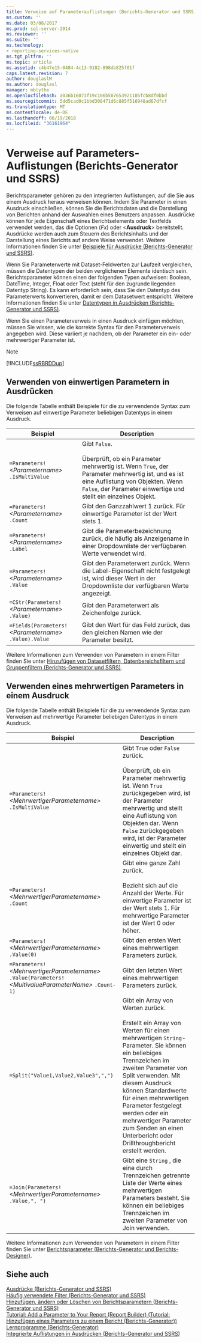 ```yaml
---
title: Verweise auf Parameterauflistungen (Berichts-Generator und SSRS) | Microsoft-Dokumentation
ms.custom: ''
ms.date: 03/08/2017
ms.prod: sql-server-2014
ms.reviewer: ''
ms.suite: ''
ms.technology:
- reporting-services-native
ms.tgt_pltfrm: ''
ms.topic: article
ms.assetid: c4b47e15-0484-4c13-9182-898db825f01f
caps.latest.revision: 7
author: douglaslM
ms.author: douglasl
manager: mblythe
ms.openlocfilehash: a036b16073f19c106b507653921185fcb8df0bbd
ms.sourcegitcommit: 5dd5cad0c1bbd308471d6c885f516948ad67dfcf
ms.translationtype: MT
ms.contentlocale: de-DE
ms.lasthandoff: 06/19/2018
ms.locfileid: "36161964"
---
```

# <a name="parameters-collection-references-report-builder-and-ssrs"></a>Verweise auf Parameters-Auflistungen (Berichts-Generator und SSRS)
  Berichtsparameter gehören zu den integrierten Auflistungen, auf die Sie aus einem Ausdruck heraus verweisen können. Indem Sie Parameter in einen Ausdruck einschließen, können Sie die Berichtsdaten und die Darstellung von Berichten anhand der Auswahlen eines Benutzers anpassen. Ausdrücke können für jede Eigenschaft eines Berichtselements oder Textfelds verwendet werden, das die Optionen (*Fx*) oder \<**Ausdruck**> bereitstellt. Ausdrücke werden auch zum Steuern des Berichtsinhalts und der Darstellung eines Berichts auf andere Weise verwendet. Weitere Informationen finden Sie unter [Beispiele für Ausdrücke (Berichts-Generator und SSRS)](expression-examples-report-builder-and-ssrs.md).  
  
 Wenn Sie Parameterwerte mit Dataset-Feldwerten zur Laufzeit vergleichen, müssen die Datentypen der beiden verglichenen Elemente identisch sein. Berichtsparameter können einen der folgenden Typen aufweisen: Boolean, DateTime, Integer, Float oder Text (steht für den zugrunde liegenden Datentyp String). Es kann erforderlich sein, dass Sie den Datentyp des Parameterwerts konvertieren, damit er dem Datasetwert entspricht. Weitere Informationen finden Sie unter [Datentypen in Ausdrücken &#40;Berichts-Generator und SSRS&#41;](expressions-report-builder-and-ssrs.md).  
  
 Wenn Sie einen Parameterverweis in einen Ausdruck einfügen möchten, müssen Sie wissen, wie die korrekte Syntax für den Parameterverweis angegeben wird. Diese variiert je nachdem, ob der Parameter ein ein- oder mehrwertiger Parameter ist.  
  
> [!NOTE]  
>  [!INCLUDE[ssRBRDDup](../../includes/ssrbrddup-md.md)]  
  
##  <a name="Single"></a> Verwenden von einwertigen Parametern in Ausdrücken  
 Die folgende Tabelle enthält Beispiele für die zu verwendende Syntax zum Verweisen auf einwertige Parameter beliebigen Datentyps in einem Ausdruck.  
  
|Beispiel|Description|  
|-------------|-----------------|  
|`=Parameters!` *\<Parametername>* `.IsMultiValue`|Gibt `False`.<br /><br /> Überprüft, ob ein Parameter mehrwertig ist. Wenn `True`, der Parameter mehrwertig ist, und es ist eine Auflistung von Objekten. Wenn `False`, der Parameter einwertige und stellt ein einzelnes Objekt.|  
|`=Parameters!` *\<Parametername>* `.Count`|Gibt den Ganzzahlwert 1 zurück. Für einwertige Parameter ist der Wert stets 1.|  
|`=Parameters!` *\<Parametername>* `.Label`|Gibt die Parameterbezeichnung zurück, die häufig als Anzeigename in einer Dropdownliste der verfügbaren Werte verwendet wird.|  
|`=Parameters!` *\<Parametername>* `.Value`|Gibt den Parameterwert zurück. Wenn die Label-Eigenschaft nicht festgelegt ist, wird dieser Wert in der Dropdownliste der verfügbaren Werte angezeigt.|  
|`=CStr(Parameters!` *\<Parametername>* `.Value)`|Gibt den Parameterwert als Zeichenfolge zurück.|  
|`=Fields(Parameters!` *\<Parametername>* `.Value).Value`|Gibt den Wert für das Feld zurück, das den gleichen Namen wie der Parameter besitzt.|  
  
 Weitere Informationen zum Verwenden von Parametern in einem Filter finden Sie unter [Hinzufügen von Datasetfiltern, Datenbereichsfiltern und Gruppenfiltern &#40;Berichts-Generator und SSRS&#41;](add-dataset-filters-data-region-filters-and-group-filters.md).  
  
##  <a name="Multi"></a> Verwenden eines mehrwertigen Parameters in einem Ausdruck  
 Die folgende Tabelle enthält Beispiele für die zu verwendende Syntax zum Verweisen auf mehrwertige Parameter beliebigen Datentyps in einem Ausdruck.  
  
|Beispiel|Description|  
|-------------|-----------------|  
|`=Parameters!` *\<MehrwertigerParametername>* `.IsMultiValue`|Gibt `True` oder `False` zurück.<br /><br /> Überprüft, ob ein Parameter mehrwertig ist. Wenn `True` zurückgegeben wird, ist der Parameter mehrwertig und stellt eine Auflistung von Objekten dar. Wenn `False` zurückgegeben wird, ist der Parameter einwertig und stellt ein einzelnes Objekt dar.|  
|`=Parameters!` *\<MehrwertigerParametername>* `.Count`|Gibt eine ganze Zahl zurück.<br /><br /> Bezieht sich auf die Anzahl der Werte. Für einwertige Parameter ist der Wert stets 1. Für mehrwertige Parameter ist der Wert 0 oder höher.|  
|`=Parameters!` *\<MehrwertigerParametername>* `.Value(0)`|Gibt den ersten Wert eines mehrwertigen Parameters zurück.|  
|`=Parameters!` *\<MehrwertigerParametername>* `.Value(Parameters!` *\<MultivalueParameterName>* `.Count-1)`|Gibt den letzten Wert eines mehrwertigen Parameters zurück.|  
|`=Split("Value1,Value2,Value3",",")`|Gibt ein Array von Werten zurück.<br /><br /> Erstellt ein Array von Werten für einen mehrwertigen `String`-Parameter. Sie können ein beliebiges Trennzeichen im zweiten Parameter von Split verwenden. Mit diesem Ausdruck können Standardwerte für einen mehrwertigen Parameter festgelegt werden oder ein mehrwertiger Parameter zum Senden an einen Unterbericht oder Drillthroughbericht erstellt werden.|  
|`=Join(Parameters!` *\<MehrwertigerParametername>* `.Value,", ")`|Gibt eine `String` , die eine durch Trennzeichen getrennte Liste der Werte eines mehrwertigen Parameters besteht. Sie können ein beliebiges Trennzeichen im zweiten Parameter von Join verwenden.|  
  
 Weitere Informationen zum Verwenden von Parametern in einem Filter finden Sie unter [Berichtsparameter (Berichts-Generator und Berichts-Designer)](report-parameters-report-builder-and-report-designer.md).  
  
## <a name="see-also"></a>Siehe auch  
 [Ausdrücke &#40;Berichts-Generator und SSRS&#41;](expressions-report-builder-and-ssrs.md)   
 [Häufig verwendete Filter (Berichts-Generator und SSRS)](commonly-used-filters-report-builder-and-ssrs.md)   
 [Hinzufügen, ändern oder Löschen von Berichtsparametern &#40;Berichts-Generator und SSRS&#41;](add-change-or-delete-a-report-parameter-report-builder-and-ssrs.md)   
 [Tutorial: Add a Parameter to Your Report (Report Builder) (Tutorial: Hinzufügen eines Parameters zu einem Bericht (Berichts-Generator))](../tutorial-add-a-parameter-to-your-report-report-builder.md)   
 [Lernprogramme &#40;Berichts-Generator&#41;](../report-builder-tutorials.md)   
 [Integrierte Auflistungen in Ausdrücken &#40;Berichts-Generator und SSRS&#41;](built-in-collections-in-expressions-report-builder.md)  
  
  